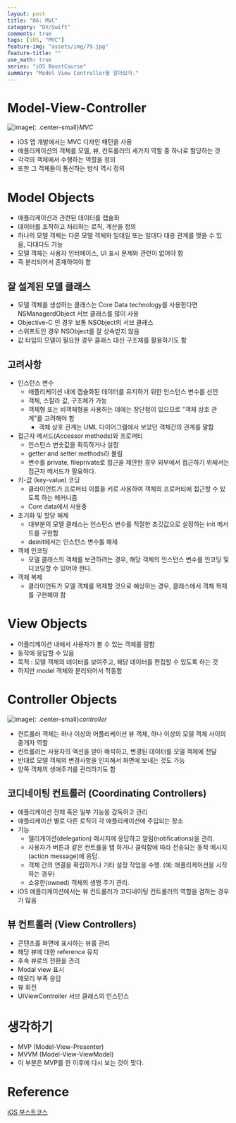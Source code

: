 ```yaml
---
layout: post
title: "06: MVC"
category: "DV/Swift"
comments: true
tags: [iOS, "MVC"]
feature-img: "assets/img/79.jpg"
feature-title: ""
use_math: true
series: "iOS BoostCourse"
summary: "Model View Controller를 알아보자."
---
```


# Model-View-Controller

![image](https://user-images.githubusercontent.com/37871541/123034938-75ca4200-d425-11eb-8e18-2227f133bfeb.png){: .center-small}_MVC_



* iOS 앱 개발에서는 MVC 디자인 패턴을 사용
* 애플리케이션의 객체를 모델, 뷰, 컨트롤러의 세가지 역할 중 하나로 할당하는 것
* 각각의 객체에서 수행하는 역할을 정의
* 또한 그 객체들이 통신하는 방식 역시 정의


# Model Objects

* 애플리케이션과 관련된 데이터를 캡슐화
* 데이터를 조작하고 처리하는 로직, 계산을 정의
* 하나의 모델 객체는 다른 모델 객체와 일대일 또는 일대다 대응 관계를 맺을 수 있음, 다대다도 가능
* 모델 객체는 사용자 인터페이스, UI 표시 문제와 관련이 없어야 함
* 즉 분리되어서 존재하여야 함

## 잘 설계된 모델 클래스

* 모델 객체를 생성하는 클래스는 Core Data technology를 사용한다면 NSManagerdObject 서브 클래스를 많이 사용
* Objective-C 인 경우 보통 NSObject의 서브 클래스
* 스위프트인 경우 NSObject를 잘 상속받지 않음
* 값 타입의 모델이 필요한 경우 클래스 대신 구조체를 활용하기도 함


## 고려사항

* 인스턴스 변수
  * 애플리케이션 내에 캡슐화된 데이터를 유지하기 위한 인스턴스 변수를 선언
  * 객체, 스칼라 값, 구조체가 가능
  * 객체형 또는 비객체형을 사용하는 데에는 장단점이 있으므로 "객체 상호 관계"를 고려해야 함
    * 객체 상호 관계는 UML 다이어그램에서 보았던 객체간의 관계를 말함
* 접근자 메서드(Accessor methods)와 프로퍼티   
  * 인스턴스 변숫값을 획득하거나 설정 
  * getter and setter methods라 불림
  * 변수를 private, fileprivate로 접근을 제안한 경우 외부에서 접근하기 위해서는 접근자 메서드가 필요하다.
* 키-값 (key-value) 코딩
  * 클라이언트가 프로퍼티 이름을 키로 사용하여 객체의 프로퍼티에 접근할 수 있도록 하는 메커니즘
  * Core data에서 사용중
* 초기화 및 할당 해제
  * 대부분의 모델 클래스는 인스턴스 변수를 적절한 초깃값으로 설정하는 init 메서드를 구현함
  * deinit에서는 인스턴스 변수를 해제
* 객체 인코딩
  * 모델 클래스의 객체를 보관하려는 경우, 해당 객체의 인스턴스 변수를 인코딩 및 디코딩할 수 있어야 한다.
* 객체 복제
  * 클라이언트가 모델 객체를 복제할 것으로 예상하는 경우, 클래스에서 객체 복제를 구현해야 함


# View Objects

* 어플리케이션 내에서 사용자가 볼 수 있는 객체를 말함
* 동작에 응답할 수 있음
* 목적 : 모델 객체의 데이터를 보여주고, 해당 데이터를 편집할 수 있도록 하는 것
* 하지만 model 객체와 분리되어서 작동함


# Controller Objects

![image](https://user-images.githubusercontent.com/37871541/123036685-6a2c4a80-d428-11eb-8893-54a7e0c0b1e2.png){: .center-small}_controller_



* 컨트롤러 객체는 하나 이상의 어플리케이션 뷰 객체, 하나 이상의 모델 객체 사이의 중개자 역할
* 컨트롤러는 사용자의 액션을 받아 해석하고, 변경된 데이터를 모델 객체에 전달
* 반대로 모델 객체의 변경사항을 인지해서 화면에 보내는 것도 가능
* 양쪽 객체의 생애주기를 관리하기도 함

## 코디네이팅 컨트롤러 (Coordinating Controllers)

* 애플리케이션 전체 혹은 일부 기능을 감독하고 관리
* 애플리케이션 별로 다른 로직이 각 애플리케이션에 주입되는 장소
* 기능
  * 델리게이션(delegation) 메시지에 응답하고 알림(notifications)을 관리.
  * 사용자가 버튼과 같은 컨트롤을 탭 하거나 클릭함에 따라 전송되는 동작 메시지(action message)에 응답.
  * 객체 간의 연결을 확립하거나 기타 설정 작업을 수행. (예: 애플리케이션을 시작하는 경우)
  * 소유한(owned) 객체의 생명 주기 관리.
* iOS 애플리케이션에서는 뷰 컨트롤러가 코디네이팅 컨트롤러의 역할을 겸하는 경우가 많음



## 뷰 컨트롤러 (View Controllers)

* 콘텐츠를 화면에 표시하는 뷰를 관리
* 해당 뷰에 대한 reference 유지
* 후속 뷰로의 전환을 관리
* Modal view 표시
* 메모리 부족 응답
* 뷰 회전
* UIViewController 서브 클래스의 인스턴스


# 생각하기

* MVP (Model-View-Presenter)
* MVVM (Model-View-ViewModel)
* 이 부분은 MVP를 한 이후에 다시 보는 것이 맞다.

# Reference

[iOS 부스트코스](https://www.boostcourse.org/mo326/lecture/16877/?isDesc=false)